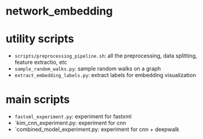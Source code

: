 # network_embedding

# utility scripts

- `scripts/preprocessing_pipeline.sh`: all the preprocessing, data splitting, feature extractio, etc
- `sample_random_walks.py`: sample random walks on a graph
- `extract_embedding_labels.py`: extract labels for embedding visualization

# main scripts

- `fastxml_experiment.py`: experiment for fastxml
- `kim_cnn_experiment.py: experiment for cnn
- `combined_model_experiment.py: experiment for cnn + deepwalk